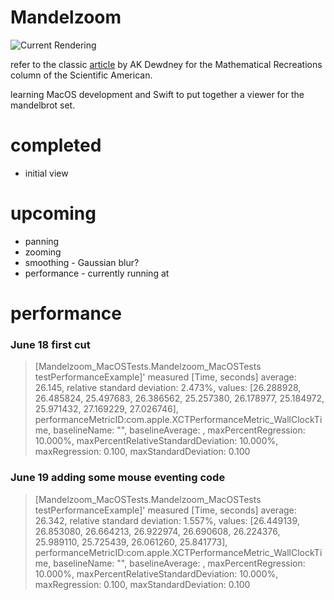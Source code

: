 
Mandelzoom
==========

![Current Rendering](http://i.imgur.com/N8lMxfW.png)

refer to the classic [article](https://www.scientificamerican.com/media/inline/blog/File/Dewdney_Mandelbrot.pdf) by AK Dewdney for the Mathematical Recreations column of the Scientific American. 

learning MacOS development and Swift to put together a viewer for the mandelbrot set.


# completed
* initial view

# upcoming
* panning
* zooming
* smoothing - Gaussian blur?
* performance - currently running at 


# performance
### June 18 first cut 
> [Mandelzoom_MacOSTests.Mandelzoom_MacOSTests testPerformanceExample]' measured [Time, seconds] average: 26.145, relative standard deviation: 2.473%, values: [26.288928, 26.485824, 25.497683, 26.386562, 25.257380, 26.178977, 25.184972, 25.971432, 27.169229, 27.026746], performanceMetricID:com.apple.XCTPerformanceMetric_WallClockTime, baselineName: "", baselineAverage: , maxPercentRegression: 10.000%, maxPercentRelativeStandardDeviation: 10.000%, maxRegression: 0.100, maxStandardDeviation: 0.100
### June 19 adding some mouse eventing code
> [Mandelzoom_MacOSTests.Mandelzoom_MacOSTests testPerformanceExample]' measured [Time, seconds] average: 26.342, relative standard deviation: 1.557%, values: [26.449139, 26.853080, 26.664213, 26.922974, 26.690608, 26.224376, 25.989110, 25.725439, 26.061260, 25.841773], performanceMetricID:com.apple.XCTPerformanceMetric_WallClockTime, baselineName: "", baselineAverage: , maxPercentRegression: 10.000%, maxPercentRelativeStandardDeviation: 10.000%, maxRegression: 0.100, maxStandardDeviation: 0.100



